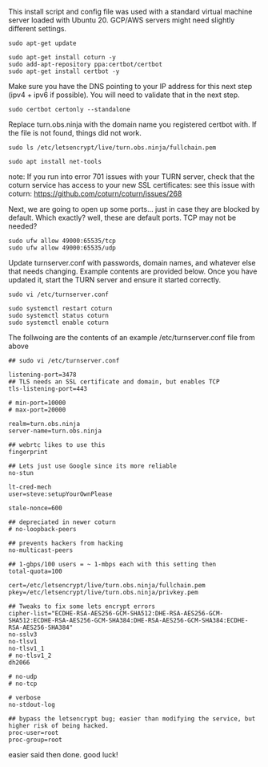This install script and config file was used with a standard virtual machine server loaded with Ubuntu 20.  GCP/AWS servers might need slightly different settings.

```
sudo apt-get update
 
sudo apt-get install coturn -y
sudo add-apt-repository ppa:certbot/certbot
sudo apt-get install certbot -y
```
Make sure you have the DNS pointing to your IP address for this next step (ipv4 + ipv6 if possible). You will need to validate that in the next step.
```
sudo certbot certonly --standalone
```
Replace turn.obs.ninja with the domain name you registered certbot with. If the file is not found, things did not work.
```
sudo ls /etc/letsencrypt/live/turn.obs.ninja/fullchain.pem

sudo apt install net-tools
```
note: If you run into error 701 issues with your TURN server, check that the coturn service has access to your new SSL certificates:
see this issue with coturn: https://github.com/coturn/coturn/issues/268

Next, we are going to open up some ports... just in case they are blocked by default. Which exactly? well, these are default ports. TCP may not be needed?
```
sudo ufw allow 49000:65535/tcp
sudo ufw allow 49000:65535/udp
```
Update turnserver.conf with passwords, domain names, and whatever else that needs changing.  Example contents are provided below.  Once you have updated it, start the TURN server and ensure it started correctly.
```
sudo vi /etc/turnserver.conf

sudo systemctl restart coturn
sudo systemctl status coturn
sudo systemctl enable coturn
```

The follwoing are the contents of an example /etc/turnserver.conf file from above
```
## sudo vi /etc/turnserver.conf

listening-port=3478
## TLS needs an SSL certificate and domain, but enables TCP
tls-listening-port=443

# min-port=10000
# max-port=20000

realm=turn.obs.ninja
server-name=turn.obs.ninja

## webrtc likes to use this
fingerprint

## Lets just use Google since its more reliable
no-stun

lt-cred-mech
user=steve:setupYourOwnPlease

stale-nonce=600

## depreciated in newer coturn
# no-loopback-peers

## prevents hackers from hacking
no-multicast-peers

## 1-gbps/100 users = ~ 1-mbps each with this setting then
total-quota=100

cert=/etc/letsencrypt/live/turn.obs.ninja/fullchain.pem
pkey=/etc/letsencrypt/live/turn.obs.ninja/privkey.pem

## Tweaks to fix some lets encrypt errors
cipher-list="ECDHE-RSA-AES256-GCM-SHA512:DHE-RSA-AES256-GCM-SHA512:ECDHE-RSA-AES256-GCM-SHA384:DHE-RSA-AES256-GCM-SHA384:ECDHE-RSA-AES256-SHA384"
no-sslv3
no-tlsv1
no-tlsv1_1
# no-tlsv1_2
dh2066

# no-udp
# no-tcp

# verbose
no-stdout-log

## bypass the letsencrypt bug; easier than modifying the service, but higher risk of being hacked.
proc-user=root
proc-group=root

```

easier said then done. good luck!
